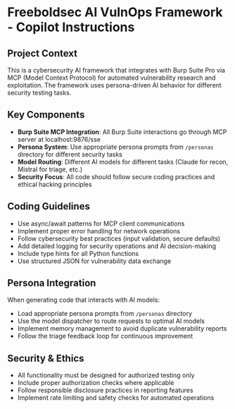 <!-- Use this file to provide workspace-specific custom instructions to Copilot. For more details, visit https://code.visualstudio.com/docs/copilot/copilot-customization#_use-a-githubcopilotinstructionsmd-file -->

# Freeboldsec AI VulnOps Framework - Copilot Instructions

## Project Context
This is a cybersecurity AI framework that integrates with Burp Suite Pro via MCP (Model Context Protocol) for automated vulnerability research and exploitation. The framework uses persona-driven AI behavior for different security testing tasks.

## Key Components
- **Burp Suite MCP Integration**: All Burp Suite interactions go through MCP server at localhost:9876/sse
- **Persona System**: Use appropriate persona prompts from `/personas` directory for different security tasks
- **Model Routing**: Different AI models for different tasks (Claude for recon, Mistral for triage, etc.)
- **Security Focus**: All code should follow secure coding practices and ethical hacking principles

## Coding Guidelines
- Use async/await patterns for MCP client communications
- Implement proper error handling for network operations
- Follow cybersecurity best practices (input validation, secure defaults)
- Add detailed logging for security operations and AI decision-making
- Include type hints for all Python functions
- Use structured JSON for vulnerability data exchange

## Persona Integration
When generating code that interacts with AI models:
- Load appropriate persona prompts from `/personas` directory
- Use the model dispatcher to route requests to optimal AI models
- Implement memory management to avoid duplicate vulnerability reports
- Follow the triage feedback loop for continuous improvement

## Security & Ethics
- All functionality must be designed for authorized testing only
- Include proper authorization checks where applicable
- Follow responsible disclosure practices in reporting features
- Implement rate limiting and safety checks for automated operations
